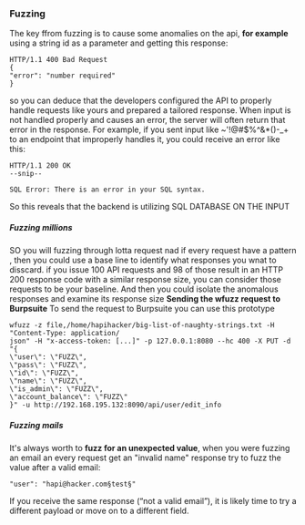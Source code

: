 ### Fuzzing
The key ffrom fuzzing is to cause some anomalies on the api, **for example** using a string id as a parameter and getting this response:
```
HTTP/1.1 400 Bad Request
{
"error": "number required"
}
```
so you can deduce that the developers configured the API to properly handle requests like yours and prepared a tailored response.
When input is not handled properly and causes an error, the server will
often return that error in the response. For example, if you sent input like
~'!@#$%^&*()-_+ to an endpoint that improperly handles it, you could receive
an error like this:
```
HTTP/1.1 200 OK
--snip--

SQL Error: There is an error in your SQL syntax.
```
So this reveals that the backend is utilizing SQL DATABASE ON THE INPUT
##### Fuzzing millions
SO you will fuzzing through lotta request nad if every request have a pattern , then you could use a base line to identify what responses you wnat to disscard. if you issue 100 API requests and 98 of those result in an HTTP 200
response code with a similar response size, you can consider those requests to
be your baseline. And then you could isolate the anomalous responses and examine its response size
**Sending the wfuzz request to Burpsuite**
To send the request to Burpsuite you can use this prototype
```
wfuzz -z file,/home/hapihacker/big-list-of-naughty-strings.txt -H "Content-Type: application/
json" -H "x-access-token: [...]" -p 127.0.0.1:8080 --hc 400 -X PUT -d "{
\"user\": \"FUZZ\",
\"pass\": \"FUZZ\",
\"id\": \"FUZZ\",
\"name\": \"FUZZ\",
\"is_admin\": \"FUZZ\",
\"account_balance\": \"FUZZ\"
}" -u http://192.168.195.132:8090/api/user/edit_info
```

##### Fuzzing mails
It's always worth to **fuzz for an unexpected value**, when you were fuzzing an email an every request get an "invalid name" response try to fuzz the value after a valid email:
```
"user": "hapi@hacker.com§test§"
```
If you receive the same response (“not a valid email”), it is likely time to
try a different payload or move on to a different field.